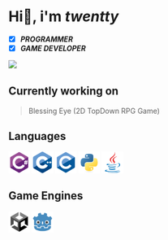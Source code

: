 # Hi👋, i'm *twentty*
- [x] ***PROGRAMMER***
- [x] ***GAME DEVELOPER***

<!-- Badges -->
![](https://komarev.com/ghpvc/?username=twentty-c&color=red)

## **Currently working on**
> Blessing Eye (2D TopDown RPG Game)

## **Languages**

<p align="left">
  <img src='https://raw.githubusercontent.com/devicons/devicon/master/icons/csharp/csharp-original.svg' height='42px'/>
  <img src='https://raw.githubusercontent.com/devicons/devicon/master/icons/cplusplus/cplusplus-original.svg' height='42px'>
  <img src='https://raw.githubusercontent.com/devicons/devicon/master/icons/c/c-original.svg' height='42px'>
  <img src='https://raw.githubusercontent.com/devicons/devicon/master/icons/python/python-original.svg' height='42px'>
  <img src='https://raw.githubusercontent.com/devicons/devicon/master/icons/java/java-original.svg' height='42px'>
</p>

## **Game Engines**

<p align="left">
  <img src='https://raw.githubusercontent.com/devicons/devicon/master/icons/unity/unity-original.svg' height='42px'/>
  <img src='https://raw.githubusercontent.com/devicons/devicon/master/icons/godot/godot-original.svg' height='42px'/>
</p>
